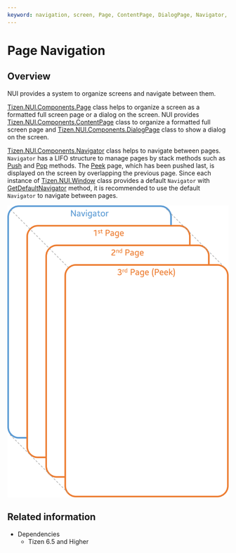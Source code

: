```yaml
---
keyword: navigation, screen, Page, ContentPage, DialogPage, Navigator, GetDefaultNavigator
---
```


<style>
    .tabcontent img {
        border: 1px solid #555;
        max-width: 100% !important;
        max-height: 100%;
    }
</style>

# Page Navigation

## Overview

NUI provides a system to organize screens and navigate between them.

[Tizen.NUI.Components.Page](/application/dotnet/api/TizenFX/latest/api/Tizen.NUI.Components.Page.html) class helps to organize a screen as a formatted full screen page or a dialog on the screen.
NUI provides [Tizen.NUI.Components.ContentPage](/application/dotnet/api/TizenFX/latest/api/Tizen.NUI.Components.ContentPage.html) class to organize a formatted full screen page and [Tizen.NUI.Components.DialogPage](/application/dotnet/api/TizenFX/latest/api/Tizen.NUI.Components.DialogPage.html) class to show a dialog on the screen.

[Tizen.NUI.Components.Navigator](/application/dotnet/api/TizenFX/latest/api/Tizen.NUI.Components.Navigator.html) class helps to navigate between pages.
`Navigator` has a LIFO structure to manage pages by stack methods such as [Push](/application/dotnet/api/TizenFX/latest/api/Tizen.NUI.Components.Navigator.html#Tizen_NUI_Components_Navigator_Push_Tizen_NUI_Components_Page_) and [Pop](/application/dotnet/api/TizenFX/latest/api/Tizen.NUI.Components.Navigator.html#Tizen_NUI_Components_Navigator_Pop) methods. The [Peek](/application/dotnet/api/TizenFX/latest/api/Tizen.NUI.Components.Navigator.html#Tizen_NUI_Components_Navigator_Peek) page, which has been pushed last, is displayed on the screen by overlapping the previous page.
Since each instance of [Tizen.NUI.Window](/application/dotnet/api/TizenFX/latest/api/Tizen.NUI.Window.html) class provides a default `Navigator` with [GetDefaultNavigator](/application/dotnet/api/TizenFX/latest/api/Tizen.NUI.Components.Navigator.html#Tizen_NUI_Components_Navigator_GetDefaultNavigator_Tizen_NUI_Window_) method, it is recommended to use the default `Navigator` to navigate between pages.

<img src="./media/page-navigation-Example.png" alt="drawing" width="600"/>

## Related information

- Dependencies
  - Tizen 6.5 and Higher